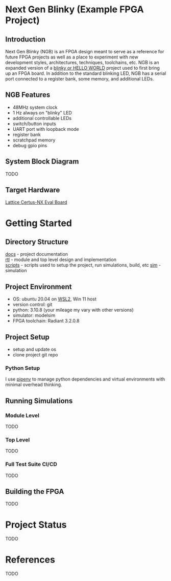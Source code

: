 # Next Gen Blinky (Example FPGA Project)
## Introduction
Next Gen Blinky (NGB) is an FPGA design meant to serve as a reference for future FPGA projects as well as a place to experiment with new development styles, architectures, techniques, toolchains, etc.  NGB is an expanded version of a [blinky or HELLO WORLD](https://zipcpu.com/blog/2017/05/19/blinky.html) project used to first bring up an FPGA board.  In addition to the standard blinking LED, NGB has a serial port connected to a register bank, some memory, and additional LEDs.

## NGB Features
* 48MHz system clock
* 1 Hz always on "blinky" LED
* additional controllable LEDs
* switch/button inputs
* UART port with loopback mode
* register bank
* scratchpad memory
* debug gpio pins

## System Block Diagram
TODO

## Target Hardware
[Lattice Certus-NX Eval Board](https://www.latticesemi.com/products/developmentboardsandkits/cnx_evk)

# Getting Started
## Directory Structure
[docs](/docs/README.md) - project documentation\
[rtl](/rtl/README.md) - module and top level design and implementation\
[scripts](/scripts/README.md) - scripts used to setup the project, run simulations, build, etc
[sim](/sim/README.md) - simulation

## Project Environment
* OS: ubuntu 20.04 on [WSL2](https://learn.microsoft.com/en-us/windows/wsl/about), Win 11 host
* version control: git
* python: 3.10.8 (your mileage my vary with other versions)
* simulator: modelsim
* FPGA toolchain: Radiant 3.2.0.8

## Project Setup
* setup and update os
* clone project git repo

### Python Setup
I use [pipenv](https://pipenv.pypa.io/en/latest/index.html) to manage python dependencies and virtual environments with minimal overhead thinking.

## Running Simulations
### Module Level
TODO

### Top Level
TODO

### Full Test Suite CI/CD
TODO

## Building the FPGA
TODO

# Project Status
TODO

# References
TODO